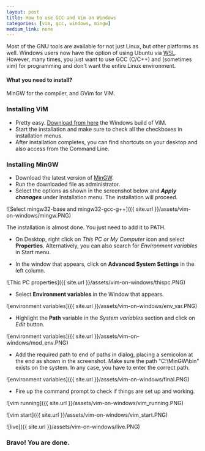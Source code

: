 ```yaml
---
layout: post
title: How to use GCC and Vim on Windows
categories: [vim, gcc, windows, mingw]
medium_link: none
---
```


Most of the GNU tools are available for not just Linux, but other platforms as well.
Windows users now have the option of using Ubuntu via [WSL](https://msdn.microsoft.com/en-us/commandline/wsl/install_guide).
However, many times, you just want to use GCC (C/C++) and (sometimes vim) for programming and don't want the entire Linux environment.

#### What you need to install?
MinGW for the compiler, and GVim for ViM.

### Installing ViM
* Pretty easy. [Download from here](https://vim.sourceforge.io/download.php) the Windows build of ViM.
* Start the installation and make sure to check all the checkboxes in installation menus.
* After installation completes, you can find shortcuts on your desktop and also access from the Command Line.

### Installing MinGW
* Download the latest version of [MinGW](https://sourceforge.net/projects/mingw/files/latest/download?source=typ_redirect).
* Run the downloaded file as administrator.
* Select the options as shown in the screenshot below and __*Apply chanages*__ under Installation menu. The installation will proceed.

![Select mingw32-base and mingw32-gcc-g++]({{ site.url }}/assets/vim-on-windows/mingw.PNG)


The installation is almost done. You just need to add it to PATH.


* On Desktop, right click on *This PC or My Computer* icon and select **Properties**.
  Alternatively, you can also search for *Environment variables* in Start menu.
  
* In the window that appears, click on **Advanced System Settings** in the left column.

![Thic PC properties]({{ site.url }}/assets/vim-on-windows/thispc.PNG)

* Select **Environment variables** in the Window that appears.

![environment variables]({{ site.url }}/assets/vim-on-windows/env_var.PNG)

* Highlight the **Path** variable in the *System variables* section and click on *Edit* button. 

![environment variables]({{ site.url }}/assets/vim-on-windows/mod_env.PNG)

* Add the required path to end of paths in dialog, placing a semicolon at the end as shown in the screenshot.
  Make sure the path "C:\MinGW\bin" exists on the system. In any case, you have to enter the correct path.

![environment variables]({{ site.url }}/assets/vim-on-windows/final.PNG)

* Fire up the command prompt to check if things are set up and working.

![vim running]({{ site.url }}/assets/vim-on-windows/vim_running.PNG)

![vim start]({{ site.url }}/assets/vim-on-windows/vim_start.PNG)

![live]({{ site.url }}/assets/vim-on-windows/live.PNG)
### Bravo! You are done.
